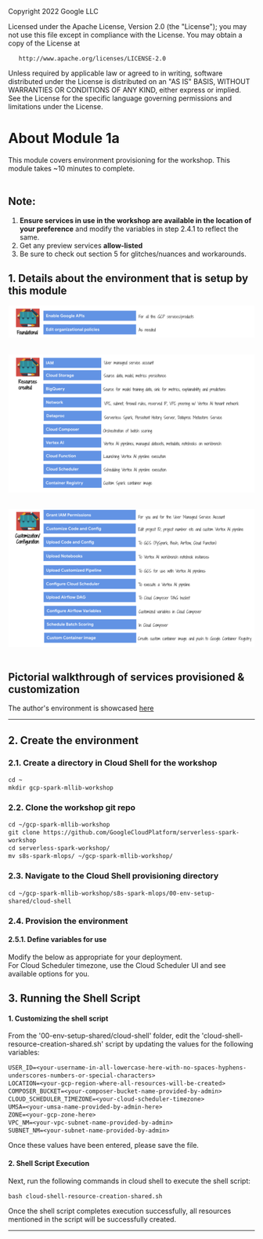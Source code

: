 <!---->
  Copyright 2022 Google LLC
 
  Licensed under the Apache License, Version 2.0 (the "License");
  you may not use this file except in compliance with the License.
  You may obtain a copy of the License at
 
       http://www.apache.org/licenses/LICENSE-2.0
 
  Unless required by applicable law or agreed to in writing, software
  distributed under the License is distributed on an "AS IS" BASIS,
  WITHOUT WARRANTIES OR CONDITIONS OF ANY KIND, either express or implied.
  See the License for the specific language governing permissions and
  limitations under the License.
 <!---->

# About Module 1a

This module covers environment provisioning for the workshop. This module takes ~10 minutes to complete.
<br><br>
## Note:
1. **Ensure services in use in the workshop are available in the location of your preference** and modify the variables in step 2.4.1 to reflect the same.
2. Get any preview services **allow-listed**
4. Be sure to check out section 5 for glitches/nuances and workarounds.

## 1. Details about the environment that is setup by this module

![PICT1](../06-images/module-1-pictorial-01.png)
<br><br>

![PICT2](../06-images/module-1-pictorial-02.png)
<br><br>

![PICT3](../06-images/module-1-pictorial-03.png)
<br><br>

## Pictorial walkthrough of services provisioned & customization
The author's environment is showcased [here](../05-lab-guide/Services-Created.md)

<hr>

## 2. Create the environment

### 2.1. Create a directory in Cloud Shell for the workshop
```
cd ~
mkdir gcp-spark-mllib-workshop
```

### 2.2. Clone the workshop git repo
```
cd ~/gcp-spark-mllib-workshop
git clone https://github.com/GoogleCloudPlatform/serverless-spark-workshop
cd serverless-spark-workshop/
mv s8s-spark-mlops/ ~/gcp-spark-mllib-workshop/
```

### 2.3. Navigate to the Cloud Shell provisioning directory
```
cd ~/gcp-spark-mllib-workshop/s8s-spark-mlops/00-env-setup-shared/cloud-shell
```

### 2.4. Provision the environment

#### 2.5.1. Define variables for use
Modify the below as appropriate for your deployment.<br>
For Cloud Scheduler timezone, use the Cloud Scheduler UI and see available options for you.<br>

## 3. Running the Shell Script

#### 1. Customizing the shell script

From the '00-env-setup-shared/cloud-shell' folder, edit the 'cloud-shell-resource-creation-shared.sh' script by updating the values for the following variables:<br>

```
USER_ID=<your-username-in-all-lowercase-here-with-no-spaces-hyphens-underscores-numbers-or-special-characters>
LOCATION=<your-gcp-region-where-all-resources-will-be-created>
COMPOSER_BUCKET=<your-composer-bucket-name-provided-by-admin>
CLOUD_SCHEDULER_TIMEZONE=<your-cloud-scheduler-timezone>
UMSA=<your-umsa-name-provided-by-admin-here>
ZONE=<your-gcp-zone-here>
VPC_NM=<your-vpc-subnet-name-provided-by-admin>
SUBNET_NM=<your-subnet-name-provided-by-admin>
```

Once these values have been entered, please save the file.

#### 2. Shell Script Execution

Next, run the following commands in cloud shell to execute the shell script: <br>

```
bash cloud-shell-resource-creation-shared.sh
```

Once the shell script completes execution successfully, all resources mentioned in the script will be successfully created.

<hr>
